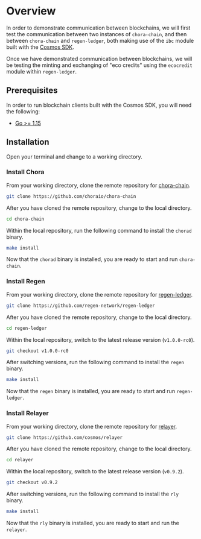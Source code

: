 # Overview

In order to demonstrate communication between blockchains, we will first test the communication between two instances of `chora-chain`, and then between `chora-chain` and `regen-ledger`, both making use of the `ibc` module built with the [Cosmos SDK](https://github.com/cosmos/cosmos-sdk).

Once we have demonstrated communication between blockchains, we will be testing the minting and exchanging of "eco credits" using the `ecocredit` module within `regen-ledger`.

## Prerequisites

In order to run blockchain clients built with the Cosmos SDK, you will need the following:

- [Go >= 1.15](https://golang.org/doc/install)

<!-- In order to run the `relayer` service, you will need the following:

- [Starport >= 0.15](https://github.com/tendermint/starport) -->

## Installation

Open your terminal and change to a working directory.

### Install Chora

From your working directory, clone the remote repository for [chora-chain](https://github.com/choraio/chora-chain).

```sh
git clone https://github.com/choraio/chora-chain
```

After you have cloned the remote repository, change to the local directory.

```sh
cd chora-chain
```

Within the local repository, run the following command to install the `chorad` binary.

```sh
make install
```

Now that the `chorad` binary is installed, you are ready to start and run `chora-chain`.

### Install Regen

From your working directory, clone the remote repository for [regen-ledger](https://github.com/regen-network/regen-ledger).

```sh
git clone https://github.com/regen-network/regen-ledger
```

After you have cloned the remote repository, change to the local directory.

```sh
cd regen-ledger
```

Within the local repository, switch to the latest release version (`v1.0.0-rc0`).

```sh
git checkout v1.0.0-rc0
```

After switching versions, run the following command to install the `regen` binary.

```sh
make install
```

Now that the `regen` binary is installed, you are ready to start and run `regen-ledger`.

### Install Relayer

From your working directory, clone the remote repository for [relayer](https://github.com/cosmos/relayer).

```sh
git clone https://github.com/cosmos/relayer
```

After you have cloned the remote repository, change to the local directory.

```sh
cd relayer
```

Within the local repository, switch to the latest release version (`v0.9.2`).

```sh
git checkout v0.9.2
```

After switching versions, run the following command to install the `rly` binary.

```sh
make install
```

Now that the `rly` binary is installed, you are ready to start and run the `relayer`.
